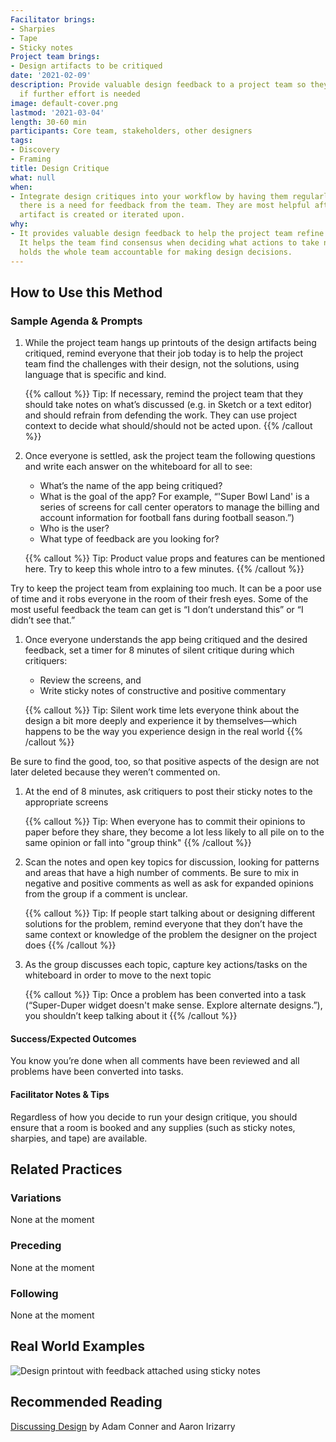 ```yaml
---
Facilitator brings:
- Sharpies
- Tape
- Sticky notes
Project team brings:
- Design artifacts to be critiqued
date: '2021-02-09'
description: Provide valuable design feedback to a project team so they can determine
  if further effort is needed
image: default-cover.png
lastmod: '2021-03-04'
length: 30-60 min
participants: Core team, stakeholders, other designers
tags:
- Discovery
- Framing
title: Design Critique
what: null
when:
- Integrate design critiques into your workflow by having them regularly or whenever
  there is a need for feedback from the team. They are most helpful after a design
  artifact is created or iterated upon.
why:
- It provides valuable design feedback to help the project team refine their solution.
  It helps the team find consensus when deciding what actions to take next. And it
  holds the whole team accountable for making design decisions.
---
```


## How to Use this Method
### Sample Agenda & Prompts
1. While the project team hangs up printouts of the design artifacts being critiqued, remind everyone that their job today is to help the project team find the challenges with their design, not the solutions, using language that is specific and kind.
        
   {{% callout %}}
   Tip: If necessary, remind the project team that they should take notes on what’s discussed (e.g. in Sketch or a text editor) and should refrain from defending the work. They can use project context to decide what should/should not be acted upon.
   {{% /callout %}}
1. Once everyone is settled, ask the project team the following questions and write each answer on the whiteboard for all to see:
   - What’s the name of the app being critiqued?
   - What is the goal of the app? For example, “'Super Bowl Land' is a series of screens for call center operators to manage the billing and account information for football fans during football season.”)
   - Who is the user?
   - What type of feedback are you looking for?
        
   {{% callout %}}
   Tip: Product value props and features can be mentioned here. Try to keep this whole intro to a few minutes.
   {{% /callout %}}

Try to keep the project team from explaining too much. It can be a poor use of time and it robs everyone in the room of their fresh eyes. Some of the most useful feedback the team can get is “I don’t understand this” or “I didn’t see that.”
1. Once everyone understands the app being critiqued and the desired feedback, set a timer for 8 minutes of silent critique during which critiquers:
   - Review the screens, and
   - Write sticky notes of constructive and positive commentary
        
   {{% callout %}}
   Tip: Silent work time lets everyone think about the design a bit more deeply and experience it by themselves—which happens to be the way you experience design in the real world
   {{% /callout %}}

Be sure to find the good, too, so that positive aspects of the design are not later deleted because they weren’t commented on.
1. At the end of 8 minutes, ask critiquers to post their sticky notes to the appropriate screens
        
   {{% callout %}}
   Tip: When everyone has to commit their opinions to paper before they share, they become a lot less likely to all pile on to the same opinion or fall into "group think"
   {{% /callout %}}
1. Scan the notes and open key topics for discussion, looking for patterns and areas that have a high number of comments. Be sure to mix in negative and positive comments as well as ask for expanded opinions from the group if a comment is unclear.
        
   {{% callout %}}
   Tip: If people start talking about or designing different solutions for the problem, remind everyone that they don’t have the same context or knowledge of the problem the designer on the project does
   {{% /callout %}}
1. As the group discusses each topic, capture key actions/tasks on the whiteboard in order to move to the next topic
        
   {{% callout %}}
   Tip: Once a problem has been converted into a task (“Super-Duper widget doesn't make sense. Explore alternate designs.”), you shouldn’t keep talking about it
   {{% /callout %}}
#### Success/Expected Outcomes
You know you’re done when all comments have been reviewed and all problems have been converted into tasks.

#### Facilitator Notes & Tips

Regardless of how you decide to run your design critique, you should ensure that a room is booked and any supplies (such as sticky notes, sharpies, and tape) are available.

## Related Practices

### Variations
None at the moment

### Preceding
None at the moment

### Following
None at the moment

## Real World Examples
![Design printout with feedback attached using sticky notes](/images/practices/design-critique/example-2.jpg)

## Recommended Reading

<a href="http://shop.oreilly.com/product/0636920033561.do" target="_blank">Discussing Design</a> by Adam Conner and Aaron Irizarry
